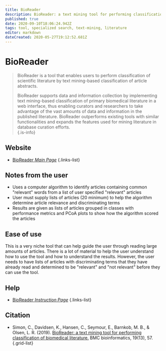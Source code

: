 ```yaml
---
title: BioReader
description: BioReader: a text mining tool for performing classification of biomedical literature.
published: true
date: 2020-09-10T18:06:24.942Z
tags: tool, specialized search, text-mining, literature
editor: markdown
dateCreated: 2020-05-27T19:12:52.681Z
---
```


# BioReader

> BioReader is a tool that enables users to perform classification of scientific literature by text mining-based classification of article abstracts.  
>
> BioReader supports data and information collection by implementing text mining-based classification of primary biomedical literature in a web interface, thus enabling curators and researchers to take advantage of the vast amounts of data and information in the published literature. BioReader outperforms existing tools with similar functionalities and expands the features used for mining literature in database curation efforts.  
{.is-info}

 

## Website 

- [BioReader *Main Page*](http://www.cbs.dtu.dk/services/BioReader/)
 {.links-list}
 
## Notes from the user
- Uses a computer algorithm to identify articles containing common "relevant" words from a list of user specified "relevant" articles 
- User must supply lists of articles (20 minimum) to help the algorithm determine article relevance and discriminating terms
- Results are given as lists of articles grouped in classes with performance metrics and PCoA plots to show how the algorithm scored the articles

## Ease of use

This is a very niche tool that can help guide the user through reading large amounts of articles. There is a lot of material to help the user understand how to use the tool and how to understand the results. However, the user needs to have lists of articles with discriminating terms that they have already read and determined to be "relevant" and "not relevant" before they can use the tool.

## Help
- [BioReader *Instruction Page*](http://www.cbs.dtu.dk/services/BioReader/instructions.php)
{.links-list}
 

## Citation 

- Simon, C., Davidsen, K., Hansen, C., Seymour, E., Barnkob, M. B., & Olsen, L. R. (2019). [BioReader: a text mining tool for performing classification of biomedical literature.](https://link.springer.com/article/10.1186/s12859-019-2607-x) BMC bioinformatics, 19(13), 57.
{.grid-list}
